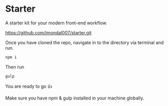 # Starter
A starter kit for your modern front-end workflow.

https://github.com/imondal007/starter.git

Once you have cloned the repo, navigate in to the directory via terminal and run.

```javascript
npm i
```
Then run

```javascript
gulp
```

You are ready to go :+1:

Make sure you have npm & gulp installed in your machine globally.
